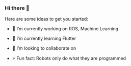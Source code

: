 ### Hi there 👋

<!--
**sachinkum0009/sachinkum0009** is a ✨ _special_ ✨ repository because its `README.md` (this file) appears on your GitHub profile.
-->
Here are some ideas to get you started:

- 🔭 I’m currently working on ROS, Machine Learning
- 🌱 I’m currently learning Flutter
- 👯 I’m looking to collaborate on 

- ⚡ Fun fact: Robots only do what they are programmed

